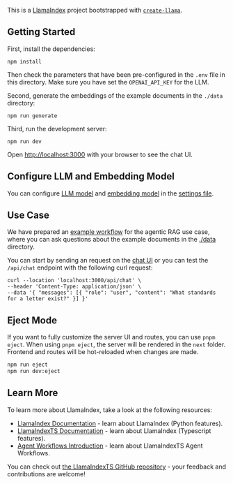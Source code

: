 This is a [LlamaIndex](https://www.llamaindex.ai/) project bootstrapped with [`create-llama`](https://github.com/run-llama/LlamaIndexTS/tree/main/packages/create-llama).

## Getting Started

First, install the dependencies:

```
npm install
```

Then check the parameters that have been pre-configured in the `.env` file in this directory.
Make sure you have set the `OPENAI_API_KEY` for the LLM.

Second, generate the embeddings of the example documents in the `./data` directory:

```
npm run generate
```

Third, run the development server:

```
npm run dev
```

Open [http://localhost:3000](http://localhost:3000) with your browser to see the chat UI.

## Configure LLM and Embedding Model

You can configure [LLM model](https://ts.llamaindex.ai/docs/llamaindex/modules/llms) and [embedding model](https://ts.llamaindex.ai/docs/llamaindex/modules/embeddings) in the [settings file](src/app/settings.ts).

## Use Case

We have prepared an [example workflow](./src/app/workflow.ts) for the agentic RAG use case, where you can ask questions about the example documents in the [./data](./data) directory.

You can start by sending an request on the [chat UI](http://localhost:3000) or you can test the `/api/chat` endpoint with the following curl request:

```shell
curl --location 'localhost:3000/api/chat' \
--header 'Content-Type: application/json' \
--data '{ "messages": [{ "role": "user", "content": "What standards for a letter exist?" }] }'
```

## Eject Mode

If you want to fully customize the server UI and routes, you can use `pnpm eject`. When using `pnpm eject`, the server will be rendered in the `next` folder. Frontend and routes will be hot-reloaded when changes are made.

```bash
npm run eject
npm run dev:eject
```

## Learn More

To learn more about LlamaIndex, take a look at the following resources:

- [LlamaIndex Documentation](https://docs.llamaindex.ai) - learn about LlamaIndex (Python features).
- [LlamaIndexTS Documentation](https://ts.llamaindex.ai/docs/llamaindex) - learn about LlamaIndex (Typescript features).
- [Agent Workflows Introduction](https://ts.llamaindex.ai/docs/llamaindex/modules/agent_workflow) - learn about LlamaIndexTS Agent Workflows.

You can check out [the LlamaIndexTS GitHub repository](https://github.com/run-llama/LlamaIndexTS) - your feedback and contributions are welcome!
